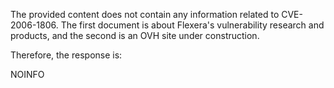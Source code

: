 The provided content does not contain any information related to CVE-2006-1806. The first document is about Flexera's vulnerability research and products, and the second is an OVH site under construction.

Therefore, the response is:

NOINFO